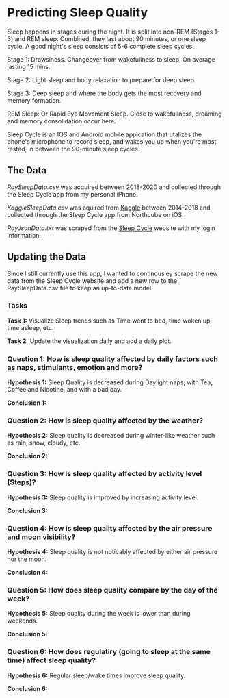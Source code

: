 # Predicting Sleep Quality

Sleep happens in stages during the night. It is split into non-REM (Stages 1-3) and REM sleep. Combined, they last about 90 minutes, or one sleep cycle. A good night's sleep consists of 5-6 complete sleep cycles. 

Stage 1: Drowsiness. Changeover from wakefullness to sleep. On average lasting 15 mins.

Stage 2: Light sleep and body relaxation to prepare for deep sleep.

Stage 3: Deep sleep and where the body gets the most recovery and memory formation.

REM Sleep: Or Rapid Eye Movement Sleep. Close to wakefullness, dreaming and memory consolidation occur here.

Sleep Cycle is an IOS and Android mobile appication that utalizes the phone's microphone to record sleep, and wakes you up when you're most rested, in between the 90-minute sleep cycles.

## The Data

*RaySleepData.csv* was acquired between 2018-2020 and collected through the Sleep Cycle app from my personal iPhone.

*KaggleSleepData.csv* was aquired from [Kaggle](https://www.kaggle.com/danagerous/undefined) between 2014-2018 and collected through the Sleep Cycle app from Northcube on iOS.

*RayJsonData.txt* was scraped from the [Sleep Cycle](https://s.sleepcycle.com/) website with my login information.

## Updating the Data 

Since I still currently use this app, I wanted to continousley scrape the new data from the Sleep Cycle website and add a new row to the RaySleepData.csv file to keep an up-to-date model.

### Tasks

**Task 1:** Visualize Sleep trends such as Time went to bed, time woken up, time asleep, etc.

**Task 2:** Update the visualization daily and add a daily plot. 

### Question 1: How is sleep quality affected by daily factors such as naps, stimulants, emotion and more?

**Hypothesis 1:** Sleep Quality is decreased during Daylight naps, with Tea, Coffee and Nicotine, and with a bad day.

**Conclusion 1:** 

### Question 2: How is sleep quality affected by the weather? 

**Hypothesis 2:** Sleep quality is decreased during winter-like weather such as rain, snow, cloudy, etc.

**Conclusion 2:**

### Question 3: How is sleep quality affected by activity level (Steps)?

**Hypothesis 3:** Sleep quality is improved by increasing activity level. 

**Conclusion 3:** 

### Question 4: How is sleep quality affected by the air pressure and moon visibility? 

**Hypothesis 4:** Sleep quality is not noticably affected by either air pressure nor the moon.

**Conclusion 4:** 

### Question 5: How does sleep quality compare by the day of the week?

**Hypothesis 5:** Sleep quality during the week is lower than during weekends.

**Conclusion 5:**

### Question 6: How does regulatiry (going to sleep at the same time) affect sleep quality? 

**Hypothesis 6:** Regular sleep/wake times improve sleep quality.

**Conclusion 6:** 

